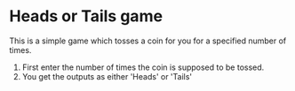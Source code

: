 # Heads or Tails game

This is a simple game which tosses a coin for you for a specified number of times.
1. First enter the number of times the coin is supposed to be tossed. 
2. You get the outputs as either 'Heads' or 'Tails'
